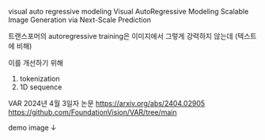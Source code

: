 visual auto regressive modeling
Visual AutoRegressive Modeling
Scalable Image Generation via Next-Scale Prediction 

트랜스포머의 autoregressive training은 
이미지에서 그렇게 강력하지 않는데 (텍스트에 비해)

이를 개선하기 위해 
1. tokenization
2. 1D sequence

VAR 2024년 4월 3일자 논문
https://arxiv.org/abs/2404.02905
https://github.com/FoundationVision/VAR/tree/main

demo image ↓

